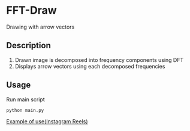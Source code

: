 # FFT-Draw

Drawing with arrow vectors

## Description

1. Drawn image is decomposed into frequency components using DFT
2. Displays arrow vectors using each decomposed frequencies

## Usage

Run main script

```bash
python main.py
```

[Example of use(Instagram Reels)](https://www.instagram.com/reel/C_VARS0NbVs/?utm_source=ig_web_copy_link)
